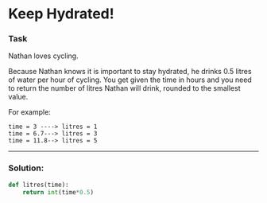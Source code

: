 # Keep Hydrated!

### Task

Nathan loves cycling.

Because Nathan knows it is important to stay hydrated, he drinks 0.5 litres of water per hour of cycling.
You get given the time in hours and you need to return the number of litres Nathan will drink, rounded to the smallest value.

For example:

```
time = 3 ----> litres = 1
time = 6.7---> litres = 3
time = 11.8--> litres = 5
```

---

### Solution:

```python
def litres(time):
    return int(time*0.5)
```
